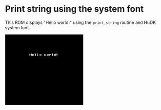 # Print string using the system font

This ROM displays "Hello world!" using the `print_string` routine and HuDK system font.

![font.pce screenshot](screenshot.png)
